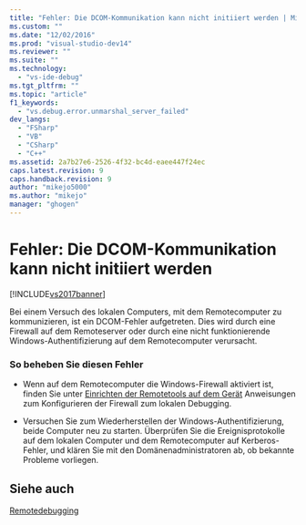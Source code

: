 ```yaml
---
title: "Fehler: Die DCOM-Kommunikation kann nicht initiiert werden | Microsoft Docs"
ms.custom: ""
ms.date: "12/02/2016"
ms.prod: "visual-studio-dev14"
ms.reviewer: ""
ms.suite: ""
ms.technology: 
  - "vs-ide-debug"
ms.tgt_pltfrm: ""
ms.topic: "article"
f1_keywords: 
  - "vs.debug.error.unmarshal_server_failed"
dev_langs: 
  - "FSharp"
  - "VB"
  - "CSharp"
  - "C++"
ms.assetid: 2a7b27e6-2526-4f32-bc4d-eaee447f24ec
caps.latest.revision: 9
caps.handback.revision: 9
author: "mikejo5000"
ms.author: "mikejo"
manager: "ghogen"
---
```

# Fehler: Die DCOM-Kommunikation kann nicht initiiert werden
[!INCLUDE[vs2017banner](../code-quality/includes/vs2017banner.md)]

Bei einem Versuch des lokalen Computers, mit dem Remotecomputer zu kommunizieren, ist ein DCOM\-Fehler aufgetreten.  Dies wird durch eine Firewall auf dem Remoteserver oder durch eine nicht funktionierende Windows\-Authentifizierung auf dem Remotecomputer verursacht.  
  
### So beheben Sie diesen Fehler  
  
-   Wenn auf dem Remotecomputer die Windows\-Firewall aktiviert ist, finden Sie unter [Einrichten der Remotetools auf dem Gerät](../Topic/Set%20Up%20the%20Remote%20Tools%20on%20the%20Device.md) Anweisungen zum Konfigurieren der Firewall zum lokalen Debugging.  
  
-   Versuchen Sie zum Wiederherstellen der Windows\-Authentifizierung, beide Computer neu zu starten.  Überprüfen Sie die Ereignisprotokolle auf dem lokalen Computer und dem Remotecomputer auf Kerberos\-Fehler, und klären Sie mit den Domänenadministratoren ab, ob bekannte Probleme vorliegen.  
  
## Siehe auch  
 [Remotedebugging](../debugger/remote-debugging.md)